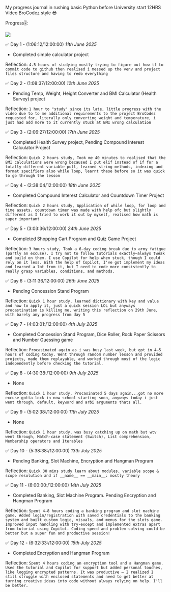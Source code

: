 My progress journal in rushing basic Python before University start 12HRS Video BroCodez style 😎

Progress🎚️: 

![](https://geps.dev/progress/54)

✅ Day 1 - (1:06:12/12:00:00) *11th June 2025*
 - Completed simple calculator project

Reflection:  `4.5 hours of studying mostly trying to figure out how tf to commit code to github then realised i messed up the venv and project files structure and having to redo everything`

✅ Day 2 - (1:08:37/12:00:00) *12th June 2025*
 - Pending Temp, Weight, Height Converter and BMI Calculator (Health Survey) project

Reflection:  `1 hour to "study" since its late, little progress with the video due to to me additional requirements to the project BroCodez requested for, literally only converting weight and temperature, i just had add more to it currently stuck at BMI wrong calculation`

✅ Day 3 - (2:06:27/12:00:00) *17th June 2025*
 - Completed Health Survey project, Pending Compound Interest Calculator Project

Reflection:  `Quick 2 hours study, Took me 40 minutes to realised that the BMI calculations were wrong becaused I put elif instead of if for a totally different variable pull, learned string methods, indexing and format specifiers also while loop, learnt these before so it was quick to go through the lesson`

✅ Day 4 - (2:38:04/12:00:00) *18th June 2025*
 - Completed Compound Interest Calculator and Countdown Timer Project

Reflection:  `Quick 2 hours study, Application of while loop, for loop and time assets. countdown timer was made with help ofc but slightly different as I tried to work it out by myself, realised how math is super important`

✅ Day 5 - (3:03:36/12:00:00) *24th June 2025*
 - Completed Shopping Cart Program and Quiz Game Project

Reflection:  `3 hours study, Took a 6-day coding break due to army fatigue (partly an excuse). I try not to follow tutorials exactly—always tweak and build on them. I use Copilot for help when stuck, though I could rely on it less. With the help of Copilot, I've got implement my ideas and learned a lot from it, but I need to code more consistently to really grasp variables, conditions, and methods.`

✅ Day 6 - (3:11:36/12:00:00) *26th June 2025*
 - Pending Concession Stand Program

Reflection:  `Quick 1 hour study, learned dictionary with key and value and how to apply it, just a quick session LOL but anyways procastination is killing me, writing this reflection on 29th June, with barely any progress from day 5`

✅ Day 7 - (4:03:01:/12:00:00) *4th July 2025*
 - Completed Concession Stand Program, Dice Roller, Rock Paper Scissors and Number Guessing game

Reflection:  `Procasinated again as i was busy last week, but got in 4–5 hours of coding today. Went through random number lesson and provided projects, made them replayable, and worked through most of the logic independently before checking the tutorial.`

✅ Day 8 - (4:30:38:/12:00:00) *9th July 2025*
 - None

Reflection:  `Quick 1 hour study, Procasinated 5 days again...got no more excuse gotta lock in now school starting soon, anyways today i just went through, default, keyword and arbi arguments thats all.`

✅ Day 9 - (5:02:38:/12:00:00) *11th July 2025*
 - None

Reflection:  `Quick 1 hour study, was busy catching up on math but wtv went through, Match-case statement (Switch), List comprehension, Membership operators and Iterables`

✅ Day 10 - (5:38:38:/12:00:00) *13th July 2025*
 - Pending Banking, Slot Machine, Encryption and Hangman Program

Reflection:  `Quick 30 mins study learn about modules, variable scope & scope resolution and if __name__ == __main__: mostly theory`

✅ Day 11 - (6:00:00:/12:00:00) *14th July 2025*
 - Completed Banking, Slot Machine Program. Pending Encryption and Hangman Program

Reflection:  `Spent 4–8 hours coding a banking program and slot machine game. Added login/registration with saved credentials to the banking system and built custom logic, visuals, and menus for the slots game. Improved input handling with try-except and implemented extras apart from tutorial using Copilot. Coding speed and problem-solving could be better but a super fun and productive session!`

✅ Day 12 - (6:32:33:/12:00:00) *15th July 2025*
 - Completed Encryption and Hangman Program

Reflection:  `Spent 4 hours coding an encryption tool and a Hangman game. Used the tutorial and Copilot for support but added personal touches, like logging encrypted patterns. It was productive — I realized I still struggle with enclosed statements and need to get better at turning creative ideas into code without always relying on help. I'll be better.`